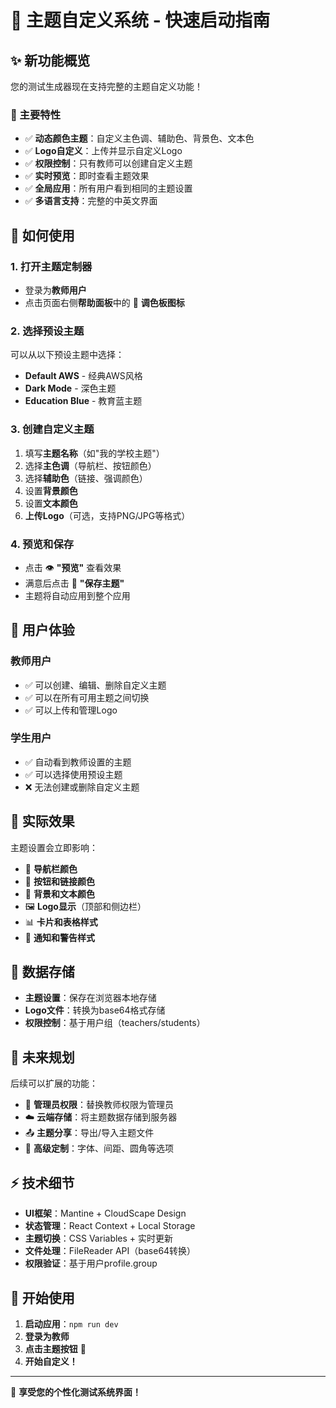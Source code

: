 # 🚀 主题自定义系统 - 快速启动指南

## ✨ 新功能概览

您的测试生成器现在支持完整的主题自定义功能！

### 🎨 主要特性
- ✅ **动态颜色主题**：自定义主色调、辅助色、背景色、文本色
- ✅ **Logo自定义**：上传并显示自定义Logo
- ✅ **权限控制**：只有教师可以创建自定义主题
- ✅ **实时预览**：即时查看主题效果
- ✅ **全局应用**：所有用户看到相同的主题设置
- ✅ **多语言支持**：完整的中英文界面

## 🔧 如何使用

### 1. 打开主题定制器
- 登录为**教师用户**
- 点击页面右侧**帮助面板**中的 🎨 **调色板图标**

### 2. 选择预设主题
可以从以下预设主题中选择：
- **Default AWS** - 经典AWS风格
- **Dark Mode** - 深色主题
- **Education Blue** - 教育蓝主题

### 3. 创建自定义主题
1. 填写**主题名称**（如"我的学校主题"）
2. 选择**主色调**（导航栏、按钮颜色）
3. 选择**辅助色**（链接、强调颜色）
4. 设置**背景颜色**
5. 设置**文本颜色**
6. **上传Logo**（可选，支持PNG/JPG等格式）

### 4. 预览和保存
- 点击 👁️ **"预览"** 查看效果
- 满意后点击 💾 **"保存主题"**
- 主题将自动应用到整个应用

## 📱 用户体验

### 教师用户
- ✅ 可以创建、编辑、删除自定义主题
- ✅ 可以在所有可用主题之间切换
- ✅ 可以上传和管理Logo

### 学生用户
- ✅ 自动看到教师设置的主题
- ✅ 可以选择使用预设主题
- ❌ 无法创建或删除自定义主题

## 🎯 实际效果

主题设置会立即影响：
- 📱 **导航栏颜色**
- 🎨 **按钮和链接颜色**
- 📄 **背景和文本颜色**
- 🖼️ **Logo显示**（顶部和侧边栏）
- 📊 **卡片和表格样式**
- 🔔 **通知和警告样式**

## 💾 数据存储

- **主题设置**：保存在浏览器本地存储
- **Logo文件**：转换为base64格式存储
- **权限控制**：基于用户组（teachers/students）

## 🔮 未来规划

后续可以扩展的功能：
- 🔧 **管理员权限**：替换教师权限为管理员
- ☁️ **云端存储**：将主题数据存储到服务器
- 📤 **主题分享**：导出/导入主题文件
- 🎨 **高级定制**：字体、间距、圆角等选项

## ⚡ 技术细节

- **UI框架**：Mantine + CloudScape Design 
- **状态管理**：React Context + Local Storage
- **主题切换**：CSS Variables + 实时更新
- **文件处理**：FileReader API（base64转换）
- **权限验证**：基于用户profile.group

## 🎊 开始使用

1. **启动应用**：`npm run dev`
2. **登录为教师**
3. **点击主题按钮** 🎨
4. **开始自定义！**

---

🎨 **享受您的个性化测试系统界面！**
